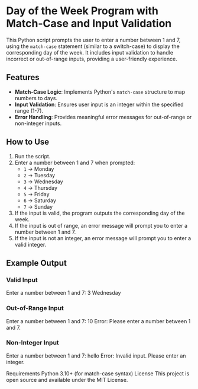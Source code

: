 # Day of the Week Program with Match-Case and Input Validation

This Python script prompts the user to enter a number between 1 and 7, using the `match-case` statement (similar to a switch-case) to display the corresponding day of the week. It includes input validation to handle incorrect or out-of-range inputs, providing a user-friendly experience.

## Features
- **Match-Case Logic**: Implements Python's `match-case` structure to map numbers to days.
- **Input Validation**: Ensures user input is an integer within the specified range (1-7).
- **Error Handling**: Provides meaningful error messages for out-of-range or non-integer inputs.

## How to Use
1. Run the script.
2. Enter a number between 1 and 7 when prompted:
   - `1` -> Monday
   - `2` -> Tuesday
   - `3` -> Wednesday
   - `4` -> Thursday
   - `5` -> Friday
   - `6` -> Saturday
   - `7` -> Sunday
3. If the input is valid, the program outputs the corresponding day of the week.
4. If the input is out of range, an error message will prompt you to enter a number between 1 and 7.
5. If the input is not an integer, an error message will prompt you to enter a valid integer.

## Example Output

### Valid Input
Enter a number between 1 and 7: 3
Wednesday


### Out-of-Range Input

Enter a number between 1 and 7: 10
Error: Please enter a number between 1 and 7.

### Non-Integer Input

Enter a number between 1 and 7: hello
Error: Invalid input. Please enter an integer.

Requirements
Python 3.10+ (for match-case syntax)
License
This project is open source and available under the MIT License.
